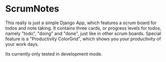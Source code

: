 # ScrumNotes
 
This really is just a simple Django App, which features a scrum board for todos and note taking. It contains three cards, or progress levels for todos, namely "todo", "doing" and "done", just like in other scrum boards. Special feature is a "Productivity ColorGrid", which shows you your productivity of your work days.

Its currently only tested in development mode.
